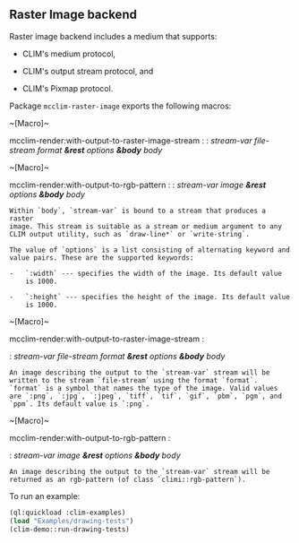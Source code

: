 ## Raster Image backend

Raster image backend includes a medium that supports:

-   CLIM's medium protocol,

-   CLIM's output stream protocol, and

-   CLIM's Pixmap protocol.

Package `mcclim-raster-image` exports the following macros:

~[Macro]~

mcclim-render:with-output-to-raster-image-stream :
:   *stream-var file-stream format **&rest** options **&body** body*

~[Macro]~

mcclim-render:with-output-to-rgb-pattern :
:   *stream-var image **&rest** options **&body** body*

	Within `body`, `stream-var` is bound to a stream that produces a raster
	image. This stream is suitable as a stream or medium argument to any
	CLIM output utility, such as `draw-line*` or `write-string`.

	The value of `options` is a list consisting of alternating keyword and
	value pairs. These are the supported keywords:

	-   `:width` --- specifies the width of the image. Its default value
		is 1000.
	
	-   `:height` --- specifies the height of the image. Its default value
		is 1000.

~[Macro]~

mcclim-render:with-output-to-raster-image-stream :

:   *stream-var file-stream format **&rest** options **&body** body*

	An image describing the output to the `stream-var` stream will be
	written to the stream `file-stream` using the format `format`.
	`format` is a symbol that names the type of the image. Valid values
	are `:png`, `:jpg`, `:jpeg`, `tiff`, `tif`, `gif`, `pbm`, `pgm`, and
	`ppm`. Its default value is `:png`.

~[Macro]~

mcclim-render:with-output-to-rgb-pattern :

:   *stream-var image **&rest** options **&body** body*

	An image describing the output to the `stream-var` stream will be
	returned as an rgb-pattern (of class `climi::rgb-pattern`).

To run an example:

```commonlisp
(ql:quickload :clim-examples)
(load "Examples/drawing-tests")
(clim-demo::run-drawing-tests)
```
